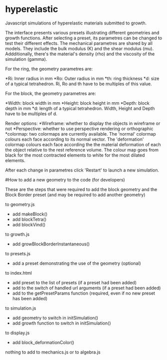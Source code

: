 # hyperelastic
Javascript simulations of hyperelastic materials submitted to growth.

The interface presents various presets illustrating different geometries and growth functions. After selecting a preset, its parametres can be changed to test their different effects. The mechanical parametres are shared by all models. They include the bulk modulus (K) and the shear modulus (mu). Addditionally, there's the material's density (rho) and the viscosity of the simulation (gamma).

For the ring, the geometry parametres are:

*Ri: Inner radius in mm
*Ro: Outer radius in mm
*th: ring thickness
*d: size of a typical tetrahedron. Ri, Ro and th have to be multiples of this value.

For the block, the geometry parametres are:

*Width: block width in mm
*Height: block height in mm
*Depth: block depth in mm
*d: length of a typical tetrahedron. Width, Height and Depth have to be multiples of d.

Render options:
*Wireframe: whether to display the objects in wireframe or not
*Perspective: whether to use perspective rendering or orthographic
*colormap: two colormaps are currently available. The 'normal' colormap colours each face according to its normal vector. The 'deformation' colormap colours each face according the the material deformation of each the object relative to the rest reference volume. The colour map goes from black for the most contracted elements to white for the most dilated elements.

After each change in parametres click 'Restart' to launch a new simulation.

#How to add a new geometry to the code (for developers)

These are the steps that were required to add the block geometry and the Block Border preset (and may be required to add another geometry)

to geometry.js
* add makeBlock()
* add blockTetra()
* add blockVind()

to growth.js
* add growBlockBorderInstantaneous()

to presets.js
* add a preset demonstrating the use of the geometry (optional)

to index.html
* add preset to the list of presets (if a preset had been added)
* add to the switch of handled url arguments  (if a preset had been added)
* add to the getPresetParams function (required, even if no new preset has been added)

to simulation.js
* add geometry to switch in initSimulation()
* add growth function to switch in initSimulation()

to display.js
* add block_deformationColor()

nothing to add to mechanics.js or to algebra.js
